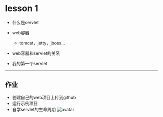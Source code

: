 # lesson 1

* 什么是servlet

* web容器

  - tomcat，jetty，jboss...

* web容器和servlet的关系

* 我的第一个servlet

------
## 作业
* 创建自己的web项目上传到github
* 运行示例项目
* 自学servlet的生命周期
![avatar](https://github.com/ngu-qa/teaching/blob/master/img/servlet.jpg)  

